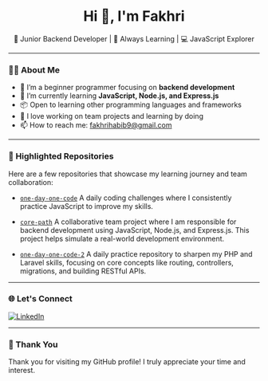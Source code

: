 ## <h1 align="center">Hi 👋, I'm Fakhri</h1>

<p align="center">
  🚀 Junior Backend Developer |  🌱 Always Learning  | 💻 JavaScript Explorer
</p>

---

### 👨‍💻 About Me

- 🌱 I’m a beginner programmer focusing on **backend development**
- 🔧 I’m currently learning **JavaScript, Node.js, and Express.js**
- 📦 Open to learning other programming languages and frameworks
- 🤝 I love working on team projects and learning by doing
- 📫 How to reach me: fakhrihabib9@gmail.com

---

### 📁 Highlighted Repositories

Here are a few repositories that showcase my learning journey and team collaboration:

- [`one-day-one-code`](https://github.com/FakhriHH/one-day-one-code)
A daily coding challenges where I consistently practice JavaScript to improve my skills.

- [`core-path`](https://github.com/FakhriHH/one-day-one-code)
A collaborative team project where I am responsible for backend development using JavaScript, Node.js, and Express.js. This project helps simulate a real-world development environment.

- [`one-day-one-code-2`](https://github.com/FakhriHH/one-day-one-code)
A daily practice repository to sharpen my PHP and Laravel skills, focusing on core concepts like routing, controllers, migrations, and building RESTful APIs.

---

### 🌐 Let's Connect

[![LinkedIn](https://img.shields.io/badge/LinkedIn-blue?style=flat&logo=linkedin)](https://www.linkedin.com/in/fakhrihh/)  

---

### 🙏 Thank You
Thank you for visiting my GitHub profile! I truly appreciate your time and interest.
